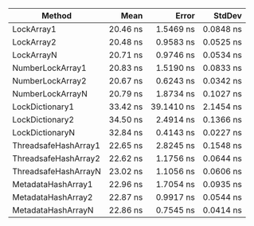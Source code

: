 |               Method |     Mean |      Error |    StdDev |
|--------------------- |---------:|-----------:|----------:|
|           LockArray1 | 20.46 ns |  1.5469 ns | 0.0848 ns |
|           LockArray2 | 20.48 ns |  0.9583 ns | 0.0525 ns |
|           LockArrayN | 20.71 ns |  0.9746 ns | 0.0534 ns |
|     NumberLockArray1 | 20.83 ns |  1.5190 ns | 0.0833 ns |
|     NumberLockArray2 | 20.67 ns |  0.6243 ns | 0.0342 ns |
|     NumberLockArrayN | 20.79 ns |  1.8734 ns | 0.1027 ns |
|      LockDictionary1 | 33.42 ns | 39.1410 ns | 2.1454 ns |
|      LockDictionary2 | 34.50 ns |  2.4914 ns | 0.1366 ns |
|      LockDictionaryN | 32.84 ns |  0.4143 ns | 0.0227 ns |
| ThreadsafeHashArray1 | 22.65 ns |  2.8245 ns | 0.1548 ns |
| ThreadsafeHashArray2 | 22.62 ns |  1.1756 ns | 0.0644 ns |
| ThreadsafeHashArrayN | 23.02 ns |  1.1056 ns | 0.0606 ns |
|   MetadataHashArray1 | 22.96 ns |  1.7054 ns | 0.0935 ns |
|   MetadataHashArray2 | 22.87 ns |  0.9917 ns | 0.0544 ns |
|   MetadataHashArrayN | 22.86 ns |  0.7545 ns | 0.0414 ns |
